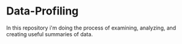 # Data-Profiling
In this repository i'm doing the process of examining, analyzing, and creating useful summaries of data.
